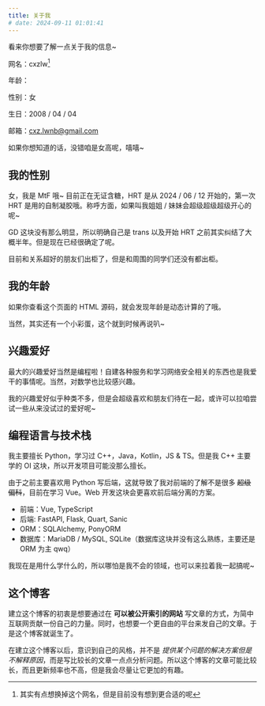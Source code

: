 ```yaml
---
title: 关于我
# date: 2024-09-11 01:01:41
---
```


看来你想要了解一点关于我的信息\~

网名：cxzlw[^1]

年龄：<span id="age" style="display: none;">~~永远的 17 岁~~</span>

性别：女

生日：2008 / 04 / 04

邮箱：[cxz.lwnb@gmail.com](mailto:cxz.lwnb@gmail.com)

如果你想知道的话，没错咱是女高呢，嘻嘻\~

## 我的性别

女，我是 MtF 哦\~ 目前正在无证含糖，HRT 是从 2024 / 06 / 12 开始的，第一次 HRT 是用的自制凝胶哦。称呼方面，如果叫我姐姐 / 妹妹会超级超级超级开心的呢\~

GD 这块没有那么明显，所以明确自己是 trans 以及开始 HRT 之前其实纠结了大概半年。但是现在已经很确定了呢。

目前和关系超好的朋友们出柜了，但是和周围的同学们还没有都出柜。

## 我的年龄

如果你查看这个页面的 HTML 源码，就会发现年龄是动态计算的了哦。

当然，其实还有一个小彩蛋，这个就到时候再说叭\~

## 兴趣爱好

最大的兴趣爱好当然是编程啦！自建各种服务和学习网络安全相关的东西也是我爱干的事情呢。当然，对数学也比较感兴趣。

我的兴趣爱好似乎种类不多，但是会超级喜欢和朋友们待在一起，或许可以拉咱尝试一些从来没试过的爱好呢\~

## 编程语言与技术栈

我主要擅长 Python，学习过 C++，Java，Kotlin，JS & TS。但是我 C++ 主要学的 OI 这块，所以开发项目可能没那么擅长。

由于之前主要喜欢用 Python 写后端，这就导致了我对前端的了解不是很多 ~~超级偏科~~，目前在学习 Vue。Web 开发这块会更喜欢前后端分离的方案。

- 前端：Vue, TypeScript
- 后端: FastAPI, Flask, Quart, Sanic
- ORM：SQLAlchemy, PonyORM
- 数据库：MariaDB / MySQL, SQLite（数据库这块并没有这么熟练，主要还是 ORM 为主 qwq）

我现在是用什么学什么的，所以哪怕是我不会的领域，也可以来拉着我一起搞呢\~

## 这个博客

建立这个博客的初衷是想要通过在 **可以被公开索引的网站** 写文章的方式，为简中互联网贡献一份自己的力量。同时，也想要一个更自由的平台来发自己的文章。于是这个博客就诞生了。

在建立这个博客以后，意识到自己的风格，并不是 _提供某个问题的解决方案但是不解释原因_，而是写比较长的文章一点点分析问题。所以这个博客的文章可能比较长，而且更新频率也不高，但是我会尽量让它更加的有趣。

[^1]: 其实有点想换掉这个网名，但是目前没有想到更合适的呢

<script>
    const age_ele = document.getElementById("age"); 
    const birthday = new Date("2008-04-04");
    const now = new Date();
    const age = Math.floor((now - birthday) / 1000 / 3600 / 24 / 365); 
    if (age <= 18) age_ele.innerText = "目前是 " + age + " 岁";
    age_ele.style.display = "inline";
</script>
